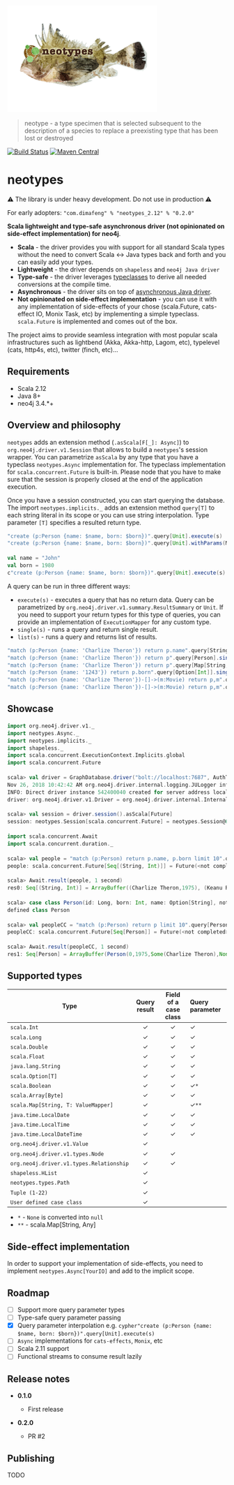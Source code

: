 ![Logo](neotypes.png)

> neotype - a type specimen that is selected subsequent to the description of a species to replace a preexisting type that has been lost or destroyed

[![Build Status](https://travis-ci.org/neotypes/neotypes.svg?branch=master)](https://travis-ci.org/neotypes/neotypes)
[![Maven Central](https://img.shields.io/maven-central/v/com.dimafeng/neotypes_2.12.svg)](https://maven-badges.herokuapp.com/maven-central/com.dimafeng/neotypes_2.12)


# neotypes

:warning: The library is under heavy development. Do not use in production :warning:

For early adopters: `"com.dimafeng" % "neotypes_2.12" % "0.2.0"`

**Scala lightweight and type-safe asynchronous driver (not opinionated on side-effect implementation) for neo4j**.

* **Scala** - the driver provides you with support for all standard Scala types without the need to convert Scala <-> Java types back and forth and you can easily add your types.
* **Lightweight** - the driver depends on `shapeless` and `neo4j Java driver`
* **Type-safe** - the driver leverages [typeclasses](https://blog.scalac.io/2017/04/19/typeclasses-in-scala.html) to derive all needed conversions at the compile time.
* **Asynchronous** - the driver sits on top of [asynchronous Java driver](https://neo4j.com/blog/beta-release-java-driver-async-api-neo4j/).
* **Not opinionated on side-effect implementation** - you can use it with any implementation of side-effects of your chose (scala.Future, cats-effect
 IO, Monix Task, etc) by implementing a simple typeclass. `scala.Future` is implemented and comes out of the box.

The project aims to provide seamless integration with most popular scala infrastructures such as lightbend (Akka, Akka-http, Lagom, etc), typelevel (cats, http4s, etc), twitter (finch, etc)...


## Requirements

* Scala 2.12
* Java 8+
* neo4j 3.4.*+

## Overview and philosophy
`neotypes` adds an extension method (`.asScala[F[_]: Async]`) to `org.neo4j.driver.v1.Session` that allows to build a `neotypes`'s session wrapper. You can
parametrize `asScala` by any type that you have a typeclass `neotypes.Async` implementation for. The typeclass implementation for `scala.concurrent.Future` is 
built-in. Please node that you have to make sure that the session is properly closed at the end of the application execution.

Once you have a session constructed, you can start querying the database. The import `neotypes.implicits._` adds an extension method `query[T]` to each
string literal in its scope or you can use string interpolation. Type parameter `[T]` specifies a resulted return type.
```scala
"create (p:Person {name: $name, born: $born})".query[Unit].execute(s)
"create (p:Person {name: $name, born: $born})".query[Unit].withParams(Map("name" -> "John", "born" -> 1980)).execute(s)

val name = "John"
val born = 1980
c"create (p:Person {name: $name, born: $born})".query[Unit].execute(s) // Query with string interpolation

```
A query can be run in three different ways:
* `execute(s)` - executes a query that has no return data. Query can be parametrized by `org.neo4j.driver.v1.summary.ResultSummary` or `Unit`. If you need to support your return types for this 
type of queries, you can provide an implementation of `ExecutionMapper` for any custom type.
* `single(s)` - runs a query and return single result.
* `list(s)` - runs a query and returns list of results. 

```scala
"match (p:Person {name: 'Charlize Theron'}) return p.name".query[String].single(s)
"match (p:Person {name: 'Charlize Theron'}) return p".query[Person].single(s)
"match (p:Person {name: 'Charlize Theron'}) return p".query[Map[String, Value]].single(s)
"match (p:Person {name: '1243'}) return p.born".query[Option[Int]].single(s)
"match (p:Person {name: 'Charlize Theron'})-[]->(m:Movie) return p,m".query[Person :: Movie :: HNil].list(s)
"match (p:Person {name: 'Charlize Theron'})-[]->(m:Movie) return p,m".query[(Person, Movie)].list(s)
```

## Showcase

```scala
import org.neo4j.driver.v1._
import neotypes.Async._
import neotypes.implicits._
import shapeless._
import scala.concurrent.ExecutionContext.Implicits.global
import scala.concurrent.Future

scala> val driver = GraphDatabase.driver("bolt://localhost:7687", AuthTokens.basic("neo4j", "****"))
Nov 26, 2018 10:42:42 AM org.neo4j.driver.internal.logging.JULogger info
INFO: Direct driver instance 542400040 created for server address localhost:7687
driver: org.neo4j.driver.v1.Driver = org.neo4j.driver.internal.InternalDriver@20545e28

scala> val session = driver.session().asScala[Future]
session: neotypes.Session[scala.concurrent.Future] = neotypes.Session@6f30d4df

import scala.concurrent.Await
import scala.concurrent.duration._

scala> val people = "match (p:Person) return p.name, p.born limit 10".query[(String, Int)].list(session)
people: scala.concurrent.Future[Seq[(String, Int)]] = Future(<not completed>)

scala> Await.result(people, 1 second)
res0: Seq[(String, Int)] = ArrayBuffer((Charlize Theron,1975), (Keanu Reeves,1964), (Carrie-Anne Moss,1967), (Laurence Fishburne,1961), (Hugo Weaving,1960), (Lilly Wachowski,1967), (Lana Wachowski,1965), (Joel Silver,1952), (Emil Eifrem,1978), (Charlize Theron,1975))

scala> case class Person(id: Long, born: Int, name: Option[String], notExists: Option[Int])
defined class Person

scala> val peopleCC = "match (p:Person) return p limit 10".query[Person].list(session)
peopleCC: scala.concurrent.Future[Seq[Person]] = Future(<not completed>)

scala> Await.result(peopleCC, 1 second)
res1: Seq[Person] = ArrayBuffer(Person(0,1975,Some(Charlize Theron),None), Person(4,1964,Some(Keanu Reeves),None), Person(5,1967,Some(Carrie-Anne Moss),None), Person(6,1961,Some(Laurence Fishburne),None), Person(7,1960,Some(Hugo Weaving),None), Person(8,1967,Some(Lilly Wachowski),None), Person(9,1965,Some(Lana Wachowski),None), Person(10,1952,Some(Joel Silver),None), Person(11,1978,Some(Emil Eifrem),None), Person(15,1975,Some(Charlize Theron),None))
```

## Supported types


| Type                                      | Query result   | Field of a case class | Query parameter  |
| ----------------------------------------- |:--------------:| :--------------------:|:-----------------|
| `scala.Int                             `  | ✓              |✓                     |✓|
| `scala.Long                            `  | ✓              |✓                     |✓|
| `scala.Double                          `  | ✓              |✓                     |✓|
| `scala.Float                           `  | ✓              |✓                     |✓|
| `java.lang.String                      `  | ✓              |✓                     |✓|
| `scala.Option[T]                       `  | ✓              |✓                     |✓|
| `scala.Boolean                         `  | ✓              |✓                     |✓`*`|
| `scala.Array[Byte]                     `  | ✓              |✓                     |✓|
| `scala.Map[String, T: ValueMapper]     `  | ✓              |                      |✓`**`|
| `java.time.LocalDate                   `  | ✓              |✓                     |✓|
| `java.time.LocalTime                   `  | ✓              |✓                     |✓|
| `java.time.LocalDateTime               `  | ✓              |✓                     |✓|
| `org.neo4j.driver.v1.Value             `  | ✓              |                      ||
| `org.neo4j.driver.v1.types.Node        `  | ✓              |✓                     ||
| `org.neo4j.driver.v1.types.Relationship`  | ✓              |✓                     ||
| `shapeless.HList                       `  | ✓              |                      ||
| `neotypes.types.Path                   `  | ✓              |                      ||
| `Tuple (1-22)                          `  | ✓              |                      ||
| `User defined case class               `  | ✓              |                      ||

* `*` - `None` is converted into `null`
* `**` - scala.Map[String, Any] 

## Side-effect implementation

In order to support your implementation of side-effects, you need to implement `neotypes.Async[YourIO]` and add to the implicit scope.

## Roadmap

- [ ] Support more query parameter types
- [ ] Type-safe query parameter passing
- [x] Query parameter interpolation e.g. `cypher"create (p:Person {name: $name, born: $born})".query[Unit].execute(s)`
- [ ] `Async` implementations for `cats-effects`, `Monix`, etc 
- [ ] Scala 2.11 support
- [ ] Functional streams to consume result lazily

## Release notes

* **0.1.0**
    * First release
    
* **0.2.0**
    * PR #2

## Publishing

TODO
